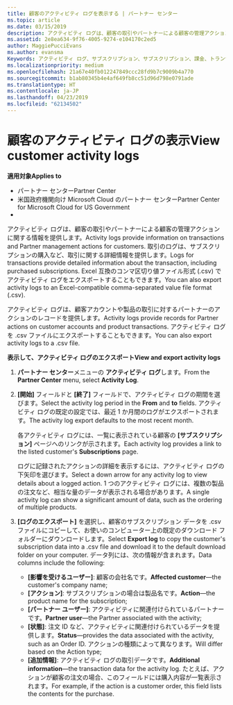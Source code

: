 ```yaml
---
title: 顧客のアクティビティ ログを表示する | パートナー センター
ms.topic: article
ms.date: 03/15/2019
description: アクティビティ ログは、顧客の取引やパートナーによる顧客の管理アクションに関する情報を提供します。
ms.assetid: 2e8ea634-9f76-4005-9274-e104170c2ed5
author: MaggiePucciEvans
ms.author: evansma
Keywords: アクティビティ ログ、サブスクリプション、サブスクリプション、課金、トランザクションの支払い
ms.localizationpriority: medium
ms.openlocfilehash: 21a67e40fb012247849ccc28fd9b7c9009b4a770
ms.sourcegitcommit: b1ab80345b4e4af649fb8cc51d96d798e0791ade
ms.translationtype: HT
ms.contentlocale: ja-JP
ms.lasthandoff: 04/23/2019
ms.locfileid: "62134502"
---
```

# <a name="view-customer-activity-logs"></a><span data-ttu-id="e8dec-104">顧客のアクティビティ ログの表示</span><span class="sxs-lookup"><span data-stu-id="e8dec-104">View customer activity logs</span></span>

<span data-ttu-id="e8dec-105">**適用対象**</span><span class="sxs-lookup"><span data-stu-id="e8dec-105">**Applies to**</span></span>

-  <span data-ttu-id="e8dec-106">パートナー センター</span><span class="sxs-lookup"><span data-stu-id="e8dec-106">Partner Center</span></span>
-  <span data-ttu-id="e8dec-107">米国政府機関向け Microsoft Cloud のパートナー センター</span><span class="sxs-lookup"><span data-stu-id="e8dec-107">Partner Center for Microsoft Cloud for US Government</span></span>
-  


<span data-ttu-id="e8dec-108">アクティビティ ログは、顧客の取引やパートナーによる顧客の管理アクションに関する情報を提供します。</span><span class="sxs-lookup"><span data-stu-id="e8dec-108">Activity logs provide information on transactions and Partner management actions for customers.</span></span> <span data-ttu-id="e8dec-109">取引のログは、サブスクリプションの購入など、取引に関する詳細情報を提供します。</span><span class="sxs-lookup"><span data-stu-id="e8dec-109">Logs for transactions provide detailed information about the transaction, including purchased subscriptions.</span></span> <span data-ttu-id="e8dec-110">Excel 互換のコンマ区切り値ファイル形式 (.csv) でアクティビティ ログをエクスポートすることもできます。</span><span class="sxs-lookup"><span data-stu-id="e8dec-110">You can also export activity logs to an Excel-compatible comma-separated value file format (.csv).</span></span>

<span data-ttu-id="e8dec-111">アクティビティ ログは、顧客アカウントや製品の取引に対するパートナーのアクションのレコードを提供します。</span><span class="sxs-lookup"><span data-stu-id="e8dec-111">Activity logs provide records for Partner actions on customer accounts and product transactions.</span></span> <span data-ttu-id="e8dec-112">アクティビティ ログを .csv ファイルにエクスポートすることもできます。</span><span class="sxs-lookup"><span data-stu-id="e8dec-112">You can also export activity logs to a .csv file.</span></span>

<span data-ttu-id="e8dec-113">**表示して、アクティビティ ログのエクスポート**</span><span class="sxs-lookup"><span data-stu-id="e8dec-113">**View and export activity logs**</span></span>

1.  <span data-ttu-id="e8dec-114">**パートナー センター**メニューの **アクティビティ ログ**します。</span><span class="sxs-lookup"><span data-stu-id="e8dec-114">From the **Partner Center** menu, select **Activity Log**.</span></span>
2.  <span data-ttu-id="e8dec-115">**[開始]** フィールドと **[終了]** フィールドで、アクティビティ ログの期間を選びます。</span><span class="sxs-lookup"><span data-stu-id="e8dec-115">Select the activity log period in the **From** and **to** fields.</span></span> <span data-ttu-id="e8dec-116">アクティビティ ログの既定の設定では、最近 1 か月間のログがエクスポートされます。</span><span class="sxs-lookup"><span data-stu-id="e8dec-116">The activity log export defaults to the most recent month.</span></span>

    <span data-ttu-id="e8dec-117">各アクティビティ ログには、一覧に表示されている顧客の **[サブスクリプション]** ページへのリンクが示されます。</span><span class="sxs-lookup"><span data-stu-id="e8dec-117">Each activity log provides a link to the listed customer's **Subscriptions** page.</span></span>

    <span data-ttu-id="e8dec-118">ログに記録されたアクションの詳細を表示するには、アクティビティ ログの下矢印を選びます。</span><span class="sxs-lookup"><span data-stu-id="e8dec-118">Select a down arrow for any activity log to view details about a logged action.</span></span> <span data-ttu-id="e8dec-119">1 つのアクティビティ ログには、複数の製品の注文など、相当な量のデータが表示される場合があります。</span><span class="sxs-lookup"><span data-stu-id="e8dec-119">A single activity log can show a significant amount of data, such as the ordering of multiple products.</span></span>

3.  <span data-ttu-id="e8dec-120">**[ログのエクスポート]** を選択し、顧客のサブスクリプション データを .csv ファイルにコピーして、お使いのコンピューター上の既定のダウンロード フォルダーにダウンロードします。</span><span class="sxs-lookup"><span data-stu-id="e8dec-120">Select **Export log** to copy the customer's subscription data into a .csv file and download it to the default download folder on your computer.</span></span> <span data-ttu-id="e8dec-121">データ列には、次の情報が含まれます。</span><span class="sxs-lookup"><span data-stu-id="e8dec-121">Data columns include the following:</span></span>
    -   <span data-ttu-id="e8dec-122">**[影響を受けるユーザー]**: 顧客の会社名です。</span><span class="sxs-lookup"><span data-stu-id="e8dec-122">**Affected customer**—the customer's company name;</span></span>
    -   <span data-ttu-id="e8dec-123">**[アクション]**: サブスクリプションの場合は製品名です。</span><span class="sxs-lookup"><span data-stu-id="e8dec-123">**Action**—the product name for the subscription;</span></span>
    -   <span data-ttu-id="e8dec-124">**[パートナー ユーザー]**: アクティビティに関連付けられているパートナーです。</span><span class="sxs-lookup"><span data-stu-id="e8dec-124">**Partner user**—the Partner associated with the activity;</span></span>
    -   <span data-ttu-id="e8dec-125">**[状態]**: 注文 ID など、アクティビティに関連付けられているデータを提供します。</span><span class="sxs-lookup"><span data-stu-id="e8dec-125">**Status**—provides the data associated with the activity, such as an Order ID.</span></span> <span data-ttu-id="e8dec-126">アクションの種類によって異なります。</span><span class="sxs-lookup"><span data-stu-id="e8dec-126">Will differ based on the Action type;</span></span>
    -   <span data-ttu-id="e8dec-127">**[追加情報]**: アクティビティ ログの取引データです。</span><span class="sxs-lookup"><span data-stu-id="e8dec-127">**Additional information**—the transaction data for the activity log.</span></span> <span data-ttu-id="e8dec-128">たとえば、アクションが顧客の注文の場合、このフィールドには購入内容が一覧表示されます。</span><span class="sxs-lookup"><span data-stu-id="e8dec-128">For example, if the action is a customer order, this field lists the contents for the purchase.</span></span>

 

 



